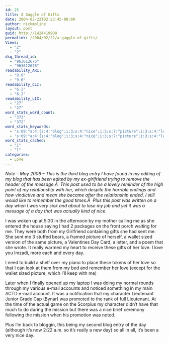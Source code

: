 ```yaml
---
id: 25
title: A Gaggle of Gifts
date: 2004-02-22T02:23:45-08:00
author: nickmoline
layout: post
guid: http://1424419908
permalink: /2004/02/22/a-gaggle-of-gifts/
Views:
  - "2"
  - "2"
dsq_thread_id:
  - "963612676"
  - "963612676"
readability_ARI:
  - "9.6"
  - "9.6"
readability_CLI:
  - "6.2"
  - "6.2"
readability_LIX:
  - "27"
  - "27"
word_stats_word_count:
  - "372"
  - "372"
word_stats_keywords:
  - 's:69:"a:4:{s:4:"blog";i:3;s:4:"nice";i:3;s:7:"picture";i:3;s:4:"love";i:4;}";'
  - 's:69:"a:4:{s:4:"blog";i:3;s:4:"nice";i:3;s:7:"picture";i:3;s:4:"love";i:4;}";'
word_stats_cached:
  - "1"
  - "1"
categories:
  - Love
---
```

_Note &#8211; May 2006 &#8211; This is the third blog entry I have found in my editing of my blog that has been edited by my ex-girlfriend trying to remove the header of the message.Â  This post used to be a lovely reminder of the high point of my relationship with her, which despite the horrible endings and how vindictive and mean she became after the relationship ended, I still would like to remember the good times.Â  Plus this post was written on a day when I was very sick and about to lose my job and yet it was a message of a day that was actually kind of nice._  
<!--more-->

I was woken up at 5:30 in the afternoon by my mother calling me as she entered the house saying I had 2 packages on the front porch waiting for me. They were both from my Girlfriend containing gifts she had sent me. She sent me 3 stuffed bears, a framed picture of herself, a wallet sized version of the same picture, a Valentines Day Card, a letter, and a poem that she wrote. It really warmed my heart to receive these gifts of her love. I love you Imzadi, more each and every day.

I need to build a shelf over my piano to place these tokens of her love so that I can look at them from my bed and remember her love (except for the wallet sized picture, which I&#8217;ll keep with me)

Later when I finally opened up my laptop I was doing my normal rounds through my various e-mail accounts and noticed something in my main ACTD e-mail account. It was a notification that my character Lieutenant Junior Grade Cap (Bynar) was promoted to the rank of full Lieutenant. At the time of the actual game on the <span class="removed_link" title="http://scorpius.ships.acalltoduty.com/">Scorpius</span> my character didn&#8217;t have that much to do during the mission but there was a nice brief ceremony following the mission when his promotion was noted.

Plus I&#8217;m back to bloggin, this being my second blog entry of the day (although it&#8217;s now 2:22 a.m. so it&#8217;s really a new day) so all in all, it&#8217;s been a very nice day.